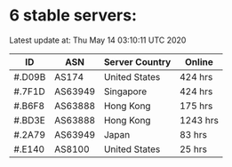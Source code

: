 # 6 stable servers:

Latest update at: Thu May 14 03:10:11 UTC 2020

| ID | ASN | Server Country | Online |
| -- | --- | -------------- | ------ |
| #.D09B | AS174 | United States | 424 hrs |
| #.7F1D | AS63949 | Singapore | 424 hrs |
| #.B6F8 | AS63888 | Hong Kong | 175 hrs |
| #.BD3E | AS63888 | Hong Kong | 1243 hrs |
| #.2A79 | AS63949 | Japan | 83 hrs |
| #.E140 | AS8100 | United States | 25 hrs |

